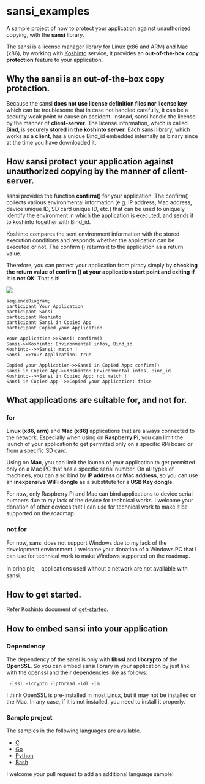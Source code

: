 # sansi_examples

A sample project of how to protect your application against unauthorized copying, with the **sansi** library.

The sansi is a license manager library for Linux (x86 and ARM) and Mac (x86), by working with [Koshinto](https://koshinto.uedasoft.com/docs/) service, it provides an **out-of-the-box copy protection** feature to your application.

## Why the sansi is an out-of-the-box copy protection.

Because the sansi **does not use license definition files nor license key** which can be troublesome that in case not handled carefully, it can be a security weak point or cause an accident.
Instead, sansi handle the license by the manner of **client-server**. The license information, which is called **Bind**, is securely **stored in the koshinto server**.
Each sansi library, which works as a **client**, has a unique Bind_id embedded internally as binary since at the time you have downloaded it.

## How sansi protect your application against unauthorized copying by the manner of **client-server**.
sansi provides the function **confirm()** for your application.
The confirm() collects various environmental information (e.g.  IP address, Mac address, device unique ID, SD card unique ID, etc.) that can be used to uniquely identify the environment in which the application is executed, and sends it to koshinto together with Bind_id.

Koshinto compares the sent environment information with the stored execution conditions and responds whether the application can be executed or not.
The confirm () returns it to the application as a return value.


Therefore, you can protect your application from piracy simply by **checking the return value of confirm () at your application start point and exiting if it is not OK**. That's it!

![]("./ss.2020-11-21_22.03.56.png")

```mermaid
sequenceDiagram;
participant Your Application
participant Sansi
participant Koshinto
participant Sansi in Copied App
participant Copied your Application

Your Application->>Sansi: confirm()
Sansi->>Koshinto: Environmental infos, Bind_id
Koshinto-->>Sansi: match !
Sansi-->>Your Application: true

Copied your Application->>Sansi in Copied App: confirm()
Sansi in Copied App->>Koshinto: Environmental infos, Bind_id
Koshinto-->>Sansi in Copied App: not match !
Sansi in Copied App-->>Copied your Application: false
```

## What applications are suitable for, and not for.
### for
**Linux (x86, arm)** and **Mac (x86)** applications that are always connected to the network.
Especially when using on **Raspberry Pi**, you can limit the launch of your application to get permitted only on a specific RPi board or from a specific SD card. 

Using on **Mac**, you can limit the launch of your application to get permitted only on a Mac PC that has a specific serial number.
On all types of machines, you can also bind by **IP address** or **Mac address**, so you can use an **inexpensive WiFi dongle** as a substitute for a **USB Key dongle**.

For now, only Raspberry Pi and Mac can bind applications to device serial numbers due to my lack of the device for technical works.
I welcome your donation of other devices that I can use for technical work to make it be supported on the roadmap.

### not for
For now, sansi does not support Windows due to my lack of the development environment.
I welcome your donation of a Windows PC that I can use for technical work to make Windows supported on the roadmap.

In principle,　applications used without a network are not available with sansi.

## How to get started.

Refer Koshinto document of [get-started](https://koshinto.uedasoft.com/docs/guide/getting-started/signup.html).

## How to embed sansi into your application
### Dependency
The dependency of the sansi is only with **libssl** and **libcrypto** of the **OpenSSL**. So you can embed sansi library in your application by just link with the openssl and their dependencies like as follows:

```
 -lssl -lcrypto -lpthread -ldl -lm
 ```

I think OpenSSL is pre-installed in most Linux, but it may not be installed on the Mac. In any case, if it is not installed, you need to install it properly.

### Sample project
The samples in the following languages are available.
- [C](c)
- [Go](go)
- [Python](python)
- [Bash](bash)

I welcome your pull request to add an additional language sample!
